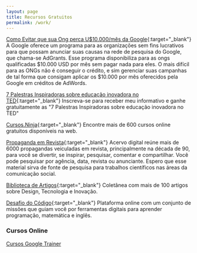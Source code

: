 ```yaml
---
layout: page
title: Recursos Gratuitos
permalink: /work/
---
```



[Como Evitar que sua Ong perca U$10.000/mês da Google](http://ctm.org.br/ebook/adgrants.php){:target="_blank"} A Google oferece um programa para as organizações sem fins lucrativos para que possam anunciar suas causas na rede de pesquisa do Google, que chama-se AdGrants. Esse programa disponibiliza para as ongs qualificadas $10.000 USD por mês sem pagar nada para eles.  O mais difícil para as ONGs não é conseguir o crédito, e sim gerenciar suas campanhas de tal forma que consigam aplicar os $10.000 por mês oferecidos pela Google em créditos de AdWords.

[7 Palestras Inspiradoras sobre educação inovadora no TED](http://soraianovaes.com/#ted){:target="_blank"}
Inscreva-se para receber meu informativo e ganhe gratuitamente as "7 Palestras Inspiradoras sobre educação inovadora no TED"

[Cursos.Ninja](http://cursos.ninja/brasil-cursos/cursos_estados/Cidade_Brasil/#cursos){:target="_blank"} Encontre mais de 600 cursos online gratuitos disponíveis na web.

[Propaganda em Revista](http://propagandaemrevista.com.br/){:target="_blank"} Acervo digital reúne mais de 6000 propagandas veiculadas em revista, principalmente na década de 90, para você se divertir, se inspirar, pesquisar, comentar e compartilhar. Você pode pesquisar por agência, data, revista ou anunciante. Espero que esse material sirva de fonte de pesquisa para trabalhos científicos nas áreas da comunicação social.

[Biblioteca de Artigos](http://soraianovaes.com/inovacaoedesign/biblioteca/){:target="_blank"} Coletânea com mais de 100 artigos sobre Design, Tecnologia e Inovação.

[Desafio do Código](http://www.desafiodocodigo.com.br/){:target="_blank"} Plataforma online com um conjunto de missões que guiam você por ferramentas digitais para aprender programação, matemática e inglês.

### Cursos Online

[Cursos Google Trainer](/cursos/)
